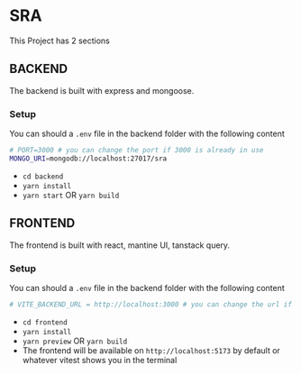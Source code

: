 # SRA

This Project has 2 sections

## BACKEND

The backend is built with express and mongoose.

### Setup

You can should a `.env` file in the backend folder with the following content

```bash
# PORT=3000 # you can change the port if 3000 is already in use
MONGO_URI=mongodb://localhost:27017/sra
```

- `cd backend`
- `yarn install`
- `yarn start` OR `yarn build`


## FRONTEND

The frontend is built with react, mantine UI, tanstack query. 

### Setup

You can should a `.env` file in the backend folder with the following content

```bash
# VITE_BACKEND_URL = http://localhost:3000 # you can change the url if the backend is running on a different port
```

- `cd frontend`
- `yarn install`
- `yarn preview` OR `yarn build`
- The frontend will be available on `http://localhost:5173` by default or whatever vitest shows you in the terminal